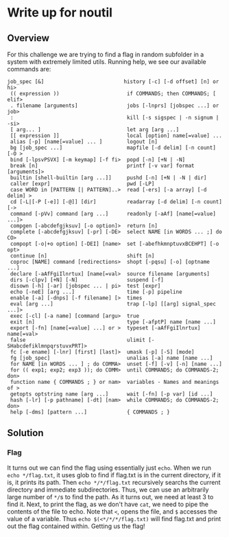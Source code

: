 # Write up for noutil

## Overview

For this challenge we are trying to find a flag in random subfolder in a system with extremely limited utils. 
Running help, we see our available commands are:
```
job_spec [&]                          history [-c] [-d offset] [n] or hi>
 (( expression ))                      if COMMANDS; then COMMANDS; [ elif>
 . filename [arguments]                jobs [-lnprs] [jobspec ...] or job>
 :                                     kill [-s sigspec | -n signum | -si>
 [ arg... ]                            let arg [arg ...]
 [[ expression ]]                      local [option] name[=value] ...
 alias [-p] [name[=value] ... ]        logout [n]
 bg [job_spec ...]                     mapfile [-d delim] [-n count] [-O >
 bind [-lpsvPSVX] [-m keymap] [-f fi>  popd [-n] [+N | -N]
 break [n]                             printf [-v var] format [arguments]>
 builtin [shell-builtin [arg ...]]     pushd [-n] [+N | -N | dir]
 caller [expr]                         pwd [-LP]
 case WORD in [PATTERN [| PATTERN]..>  read [-ers] [-a array] [-d delim] >
 cd [-L|[-P [-e]] [-@]] [dir]          readarray [-d delim] [-n count] [->
 command [-pVv] command [arg ...]      readonly [-aAf] [name[=value] ...]>
 compgen [-abcdefgjksuv] [-o option]>  return [n]
 complete [-abcdefgjksuv] [-pr] [-DE>  select NAME [in WORDS ... ;] do CO>
 compopt [-o|+o option] [-DEI] [name>  set [-abefhkmnptuvxBCEHPT] [-o opt>
 continue [n]                          shift [n]
 coproc [NAME] command [redirections>  shopt [-pqsu] [-o] [optname ...]
 declare [-aAfFgiIlnrtux] [name[=val>  source filename [arguments]
 dirs [-clpv] [+N] [-N]                suspend [-f]
 disown [-h] [-ar] [jobspec ... | pi>  test [expr]
 echo [-neE] [arg ...]                 time [-p] pipeline
 enable [-a] [-dnps] [-f filename] [>  times
 eval [arg ...]                        trap [-lp] [[arg] signal_spec ...]>
 exec [-cl] [-a name] [command [argu>  true
 exit [n]                              type [-afptP] name [name ...]
 export [-fn] [name[=value] ...] or >  typeset [-aAfFgiIlnrtux] name[=val>
 false                                 ulimit [-SHabcdefiklmnpqrstuvxPRT]>
 fc [-e ename] [-lnr] [first] [last]>  umask [-p] [-S] [mode]
 fg [job_spec]                         unalias [-a] name [name ...]
 for NAME [in WORDS ... ] ; do COMMA>  unset [-f] [-v] [-n] [name ...]
 for (( exp1; exp2; exp3 )); do COMM>  until COMMANDS; do COMMANDS-2; don>
 function name { COMMANDS ; } or nam>  variables - Names and meanings of >
 getopts optstring name [arg ...]      wait [-fn] [-p var] [id ...]
 hash [-lr] [-p pathname] [-dt] [nam>  while COMMANDS; do COMMANDS-2; don>
 help [-dms] [pattern ...]             { COMMANDS ; }

```

## Solution

### Flag

It turns out we can find the flag using essentially just ```echo```. When we run ```echo */flag.txt```, it uses glob to find if flag.txt is in the current
directory, if it is, it prints its path. Then ```echo */*/flag.txt``` recursively searchs the current directory and immediate subdirectories. 
Thus, we can use an arbitrarily large number of ```*/```s to find the path. As it turns out, we need at least 3 to find it. Next, to print the flag, 
as we don't have ```cat```, we need to pipe the contents of the file to echo. Note that ```<```, opens the file, and ```$``` accesses the value of a 
variable. Thus ```echo $(<*/*/*/flag.txt)``` will find flag.txt and print out the flag contained within. Getting us the flag!




